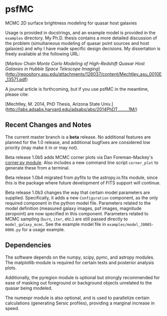 psfMC
=====
MCMC 2D surface brightness modeling for quasar host galaxies

Usage is provided in docstrings, and an example model is provided in the 
`examples` directory. My Ph.D. thesis contains a more detailed discussion of 
the problem (simultaneous modeling of quasar point sources and host galaxies) 
and why I have made specific design decisions. My dissertation is freely 
available at the following URL:

[*Markov Chain Monte Carlo Modeling of High-Redshift Quasar Host Galaxies in 
Hubble Space Telescope Imaging*]
(http://repository.asu.edu/attachments/126037/content/Mechtley_asu_0010E_13571.pdf)

A journal article is forthcoming, but if you use psfMC in the meantime, please 
cite:

[Mechtley, M. 2014, PhD Thesis, Arizona State Univ.]
(http://labs.adsabs.harvard.edu/adsabs/abs/2014PhDT.........1M/)

Recent Changes and Notes
------------------------
The current master branch is a **beta** release. No additional features are 
planned for the 1.0 release, and additional bugfixes are considered low priority 
(may make it in or may not).

Beta release 1.0b5 adds MCMC corner plots via Dan Foreman-Mackey's [corner.py 
module](https://github.com/dfm/corner.py). Also includes a new command line 
script `corner_plot` to generate these from a terminal.

Beta release 1.0b4 migrated from pyfits to the astropy.io.fits module, since 
this is the package where future development of FITS support will continue.  

Beta release 1.0b3 changes the way that certain model parameters are supplied. 
Specifically, it adds a new `Configuration` component, as the only required 
component in the python model file. Parameters related to the model definition 
(measured galaxy images, psf images, magnitude zeropoint) are now specified in 
this component. Parameters related to MCMC sampling (`burn`, `iter`, etc.) are 
still passed directly to `model_galaxy_mcmc`. See the example model file in 
`examples/model_J0005-0006.py` for a usage example.

Dependencies
------------
The software depends on the numpy, scipy, pymc, and astropy modules. The 
matplotlib module is required for certain tests and posterior analysis plots.

Additionally, the pyregion module is optional but strongly recommended for ease 
of masking out foreground or background objects unrelated to the quasar being 
modeled.

The numexpr module is also optional, and is used to parallelize certain 
calculations (generating Sersic profiles), providing a marginal increase in 
speed.
